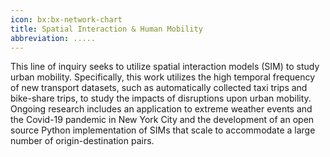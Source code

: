 ```yaml
---
icon: bx:bx-network-chart
title: Spatial Interaction & Human Mobility
abbreviation: .....
---
```

This line of inquiry seeks to utilize spatial interaction models (SIM) to study urban mobility. Specifically, this work utilizes the high temporal frequency of new transport datasets, such as automatically collected taxi trips and bike-share trips, to study the impacts of disruptions upon urban mobility. Ongoing research includes an application to extreme weather events and the Covid-19 pandemic in New York City and the development of  an open source Python implementation of SIMs that scale to accommodate a large number of origin-destination pairs.